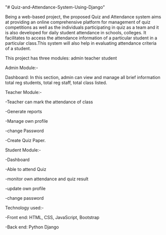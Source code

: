 "# Quiz-and-Attendance-System-Using-Django" 

Being a web-based project, the proposed Quiz and Attendance system aims at providing an online comprehensive platform for management of quiz competitions as well as the individuals participating in quiz as a team and it is also developed for daily student attendance in schools, colleges. It facilitates to access the attendance information of a particular student in a particular class.This system will also help in evaluating attendance criteria of a student.

This project has three modules:
admin
teacher
student

Admin Module:-

Dashboard: In this section, admin can view and manage all brief information total reg students, total reg staff, total class listed.

Teacher Module:-

-Teacher can mark the attendance of class

-Generate reports

-Manage own profile

-change Password

-Create Quiz Paper.

Student  Module:-

-Dashboard 

-Able to attend Quiz

-monitor own attendance and quiz result 

-update own profile

-change password

Technology used:-

-Front end: HTML, CSS, JavaScript, Bootstrap

-Back end: Python Django



